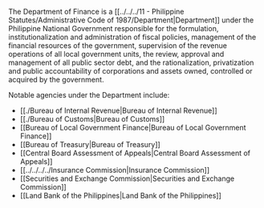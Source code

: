 The Department of Finance is a [[../../../11 - Philippine Statutes/Administrative Code of 1987/Department|Department]] under the Philippine National Government responsible for the formulation, institutionalization and administration of fiscal policies, management of the financial resources of the government, supervision of the revenue operations of all local government units, the review, approval and management of all public sector debt, and the rationalization, privatization and public accountability of corporations and assets owned, controlled or acquired by the government.

Notable agencies under the Department include:
- [[./Bureau of Internal Revenue|Bureau of Internal Revenue]]
- [[./Bureau of Customs|Bureau of Customs]]
- [[Bureau of Local Government Finance|Bureau of Local Government Finance]]
- [[Bureau of Treasury|Bureau of Treasury]]
- [[Central Board Assessment of Appeals|Central Board Assessment of Appeals]]
- [[../../../../Insurance Commission|Insurance Commission]]
- [[Securities and Exchange Commission|Securities and Exchange Commission]]
- [[Land Bank of the Philippines|Land Bank of the Philippines]]
